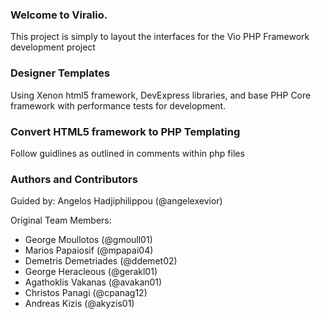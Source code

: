 ### Welcome to Viralio.
This project is simply to layout the interfaces for the Vio PHP Framework development project

### Designer Templates
Using Xenon html5 framework, DevExpress libraries, and base PHP Core framework with performance tests for development.

### Convert HTML5 framework to PHP Templating
Follow guidlines as outlined in comments within php files

### Authors and Contributors
Guided by: Angelos Hadjiphilippou (@angelexevior) 

Original Team Members: 

- George Moullotos (@gmoull01)
- Marios Papaiosif (@mpapai04)
- Demetris Demetriades (@ddemet02)
- George Heracleous (@gerakl01)
- Agathoklis Vakanas (@avakan01)
- Christos Panagi (@cpanag12)
- Andreas Kizis (@akyzis01)
